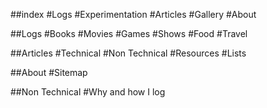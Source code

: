 ##index
#Logs
#Experimentation
#Articles
#Gallery
#About

##Logs
#Books
#Movies
#Games
#Shows
#Food
#Travel

##Articles
#Technical
#Non Technical
#Resources
#Lists

##About
#Sitemap

##Non Technical
#Why and how I log